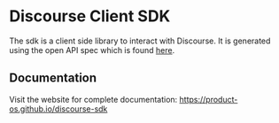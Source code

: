 # Discourse Client SDK
The sdk is a client side library to interact with Discourse. It is generated using the open API spec which is found [here](https://docs.discourse.org/).

## Documentation

Visit the website for complete documentation: https://product-os.github.io/discourse-sdk